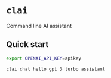# `clai`

Command line AI assistant

## Quick start

```sh
export OPENAI_API_KEY=apikey

clai chat hello gpt 3 turbo assistant 
```

